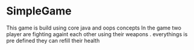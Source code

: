 # SimpleGame
This game is build using core java and oops concepts
In the game two player are fighting againt each other 
using their weapons .
everythings is pre defined
they can refill their health
